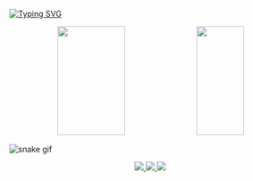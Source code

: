 [![Typing SVG](https://readme-typing-svg.herokuapp.com/?color=00bfbf&size=35&center=true&vCenter=true&width=1000&lines=HELLO,+MY+NAME+is+GLAUBER+HONORATO;+Welcome!+:%29)](https://git.io/typing-svg)

<div align="center">
  <img width="49%" height="195px" src="https://github-readme-stats-sigma-five.vercel.app/api?username=glauber-honorato-paniago&show_icons=true&count_private=true&hide_border=true&title_color=00bfbf&icon_color=00bfbf&text_color=c9d1d9&bg_color=0d1117"/>
  
  
  <img width="41%" height="195px" src="https://github-readme-stats-sigma-five.vercel.app/api/top-langs/?username=glauber-honorato-paniago&layout=compact&hide_border=true&title_color=00bfbf&text_color=00bfbf&bg_color=0d1117" />
</div>

![snake gif](https://github.com/glauber-honorato-paniago/glauber-honorato-paniago/blob/output/github-contribution-grid-snake.svg)

<div align="center">
  <a href="https://www.linkedin.com/in/glauber-honorato-paniago-788226271">
    <img src="https://img.shields.io/badge/LinkedIn-0077B5?style=for-the-badge&logo=linkedin&logoColor=white"><img/>
  </a>
  <a href="https://www.instagram.com/glauber.honorato_">
    <img src="https://img.shields.io/badge/Instagram-E4405F?style=for-the-badge&logo=instagram&logoColor=white"><img/>
  </a>
  <a href="mailto:hglauber979@gmail.com">
    <img src="https://img.shields.io/badge/Gmail-D14836?style=for-the-badge&logo=gmail&logoColor=white"><img/>
  </a>
</div>


